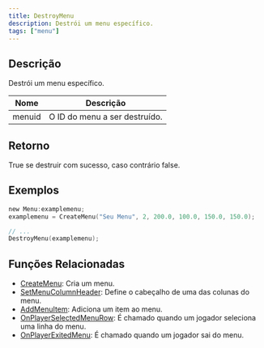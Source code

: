 ```yaml
---
title: DestroyMenu
description: Destrói um menu específico.
tags: ["menu"]
---
```


## Descrição

Destrói um menu específico.

| Nome   | Descrição              		 |
| ------ | ---------------------- 		 |
| menuid | O ID do menu a ser destruído. |

## Retorno

True se destruir com sucesso, caso contrário false.

## Exemplos

```c
new Menu:examplemenu;
examplemenu = CreateMenu("Seu Menu", 2, 200.0, 100.0, 150.0, 150.0);

// ...
DestroyMenu(examplemenu);
```

## Funções Relacionadas

- [CreateMenu](CreateMenu.md): Cria um menu.
- [SetMenuColumnHeader](SetMenuColumnHeader.md): Define o cabeçalho de uma das colunas do menu.
- [AddMenuItem](AddMenuItem.md): Adiciona um item ao menu.
- [OnPlayerSelectedMenuRow](../callbacks/OnPlayerSelectedMenuRow.md): É chamado quando um jogador seleciona uma linha do menu.
- [OnPlayerExitedMenu](../callbacks/OnPlayerExitedMenu.md): É chamado quando um jogador sai do menu. 
